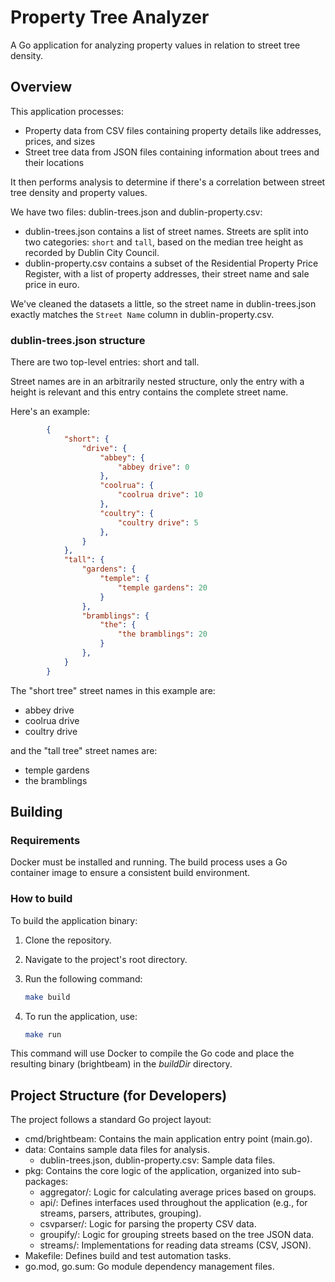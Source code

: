 # Property Tree Analyzer

A Go application for analyzing property values in relation to street tree density.

## Overview

This application processes:

- Property data from CSV files containing property details like addresses, prices, and sizes
- Street tree data from JSON files containing information about trees and their locations

It then performs analysis to determine if there's a correlation between street tree density and property values.

We have two files: dublin-trees.json and dublin-property.csv:

- dublin-trees.json contains a list of street names. Streets are split into two categories: `short` and `tall`, based on the median tree height as recorded by Dublin City Council.
- dublin-property.csv contains a subset of the Residential Property Price Register, with a list of property addresses, their street name and sale price in euro.

We've cleaned the datasets a little, so the street name in dublin-trees.json exactly matches the `Street Name` column in dublin-property.csv.

### dublin-trees.json structure

There are two top-level entries: short and tall.

Street names are in an arbitrarily nested structure, only the entry with a height is relevant and this entry contains the complete street name.

Here's an example:

```json
        {
            "short": {
                "drive": {
                    "abbey": {
                        "abbey drive": 0
                    },
                    "coolrua": {
                        "coolrua drive": 10
                    },
                    "coultry": {
                        "coultry drive": 5
                    },
                }
            },
            "tall": {
                "gardens": {
                    "temple": {
                        "temple gardens": 20
                    }
                },
                "bramblings": {
                    "the": {
                        "the bramblings": 20
                    }
                },
            }
        }
```

The "short tree" street names in this example are:

- abbey drive
- coolrua drive
- coultry drive

and the "tall tree" street names are:

- temple gardens
- the bramblings

## Building

### Requirements

Docker must be installed and running. The build process uses a Go container image to ensure a consistent build environment.

### How to build

To build the application binary:

1. Clone the repository.

2. Navigate to the project's root directory.

3. Run the following command:

   ```bash
   make build
   ```

4. To run the application, use:

   ```bash
   make run
   ```

This command will use Docker to compile the Go code and place the resulting binary (brightbeam) in the *buildDir* directory.

## Project Structure (for Developers)

The project follows a standard Go project layout:

- cmd/brightbeam: Contains the main application entry point (main.go).
- data: Contains sample data files for analysis.
  - dublin-trees.json, dublin-property.csv: Sample data files.
- pkg: Contains the core logic of the application, organized into sub-packages:
  - aggregator/: Logic for calculating average prices based on groups.
  - api/: Defines interfaces used throughout the application (e.g., for streams, parsers, attributes, grouping).
  - csvparser/: Logic for parsing the property CSV data.
  - groupify/: Logic for grouping streets based on the tree JSON data.
  - streams/: Implementations for reading data streams (CSV, JSON).
- Makefile: Defines build and test automation tasks.
- go.mod, go.sum: Go module dependency management files.
